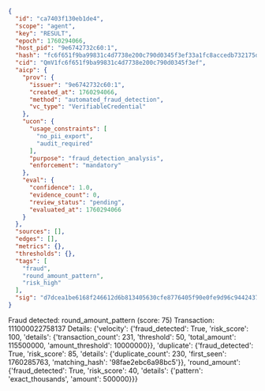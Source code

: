 ```json
{
  "id": "ca7403f130eb1de4",
  "scope": "agent",
  "key": "RESULT",
  "epoch": 1760294066,
  "host_pid": "9e6742732c60:1",
  "hash": "fc6f651f9ba99831c4d7738e200c790d0345f3ef33a1fc8accedb732175dc653",
  "cid": "QmV1fc6f651f9ba99831c4d7738e200c790d0345f3ef",
  "aicp": {
    "prov": {
      "issuer": "9e6742732c60:1",
      "created_at": 1760294066,
      "method": "automated_fraud_detection",
      "vc_type": "VerifiableCredential"
    },
    "ucon": {
      "usage_constraints": [
        "no_pii_export",
        "audit_required"
      ],
      "purpose": "fraud_detection_analysis",
      "enforcement": "mandatory"
    },
    "eval": {
      "confidence": 1.0,
      "evidence_count": 0,
      "review_status": "pending",
      "evaluated_at": 1760294066
    }
  },
  "sources": [],
  "edges": [],
  "metrics": {},
  "thresholds": {},
  "tags": [
    "fraud",
    "round_amount_pattern",
    "risk_high"
  ],
  "sig": "d7dcea1be6168f246612d6b813405630cfe8776405f90e0fe9d96c9442437e48"
}
```

Fraud detected: round_amount_pattern (score: 75)
Transaction: 111000022758137
Details: {'velocity': {'fraud_detected': True, 'risk_score': 100, 'details': {'transaction_count': 231, 'threshold': 50, 'total_amount': 115500000, 'amount_threshold': 10000000}}, 'duplicate': {'fraud_detected': True, 'risk_score': 85, 'details': {'duplicate_count': 230, 'first_seen': 1760285763, 'matching_hash': '98fae2ebc6a98bc5'}}, 'round_amount': {'fraud_detected': True, 'risk_score': 40, 'details': {'pattern': 'exact_thousands', 'amount': 500000}}}